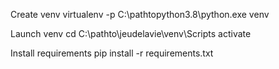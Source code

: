 Create venv
virtualenv -p C:\pathtopython3.8\python.exe venv

Launch venv
cd C:\pathto\jeudelavie\venv\Scripts
activate

Install requirements
pip install -r requirements.txt